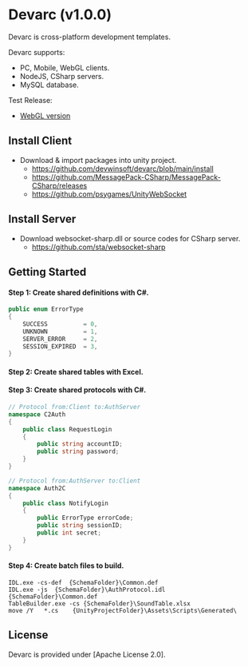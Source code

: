 # Devarc (v1.0.0)
Devarc is cross-platform development templates.

Devarc supports:
- PC, Mobile, WebGL clients.
- NodeJS, CSharp servers.
- MySQL database.

Test Release:
- [WebGL version](http://ec2-52-78-42-13.ap-northeast-2.compute.amazonaws.com/a/index.html)


## Install Client ##
* Download & import packages into unity project.
  * https://github.com/devwinsoft/devarc/blob/main/install
  * https://github.com/MessagePack-CSharp/MessagePack-CSharp/releases
  * https://github.com/psygames/UnityWebSocket
    

## Install Server ##
* Download websocket-sharp.dll or source codes for CSharp server.
  * https://github.com/sta/websocket-sharp
    
## Getting Started ##
#### Step 1: Create shared definitions with C#. ####
```csharp
public enum ErrorType
{
    SUCCESS          = 0,
    UNKNOWN          = 1,
    SERVER_ERROR     = 2,
    SESSION_EXPIRED  = 3,
}
```
#### Step 2: Create shared tables with Excel. ####
#### Step 3: Create shared protocols with C#. ####
```csharp
// Protocol from:Client to:AuthServer
namespace C2Auth
{
    public class RequestLogin
    {
        public string accountID;
        public string password;
    }
}

// Protocol from:AuthServer to:Client
namespace Auth2C
{
    public class NotifyLogin
    {
        public ErrorType errorCode;
        public string sessionID;
        public int secret;
    }
}
```
#### Step 4: Create batch files to build. ####
```
IDL.exe -cs-def  {SchemaFolder}\Common.def
IDL.exe -js  {SchemaFolder}\AuthProtocol.idl  {SchemaFolder}\Common.def
TableBuilder.exe -cs {SchemaFolder}\SoundTable.xlsx
move /Y   *.cs    {UnityProjectFolder}\Assets\Scripts\Generated\
```

## License ##

Devarc is provided under [Apache License 2.0].


